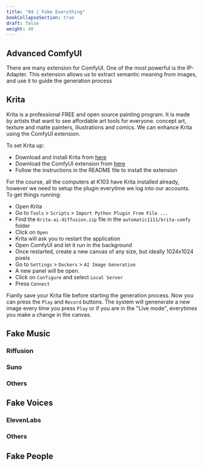 ```yaml
---
title: "04 | Fake Everything"
bookCollapseSection: true
draft: false
weight: 40
---
```


## Advanced ComfyUI

There are many extension for ComfyUI. One of the most powerful is the IP-Adapter. This extension allows us to extract semantic meaning from images, and use it to guide the generation process

## Krita

Krita is a professional FREE and open source painting program. It is made by artists that want to see affordable art tools for everyone. concept art, texture and matte painters, illustrations and comics. We can enhance Krita using the ComfyUI extension.

To set Krita up:

- Download and install Krita from [here](https://krita.org/en/download/krita-desktop/)
- Download the ComfyUI extension from [here](https://github.com/Acly/krita-ai-diffusion)
- Follow the instructions in the README file to install the extension

For the course, all the computers at K103 have Krita installed already, however we need to setup the plugin everytime we log into our accounts. To get things running:

- Open Krita
- Go to `Tools` > `Scripts` > `Import Python Plugin From File ...`
- Find the `Krita-ai-diffusion.zip` file in the `automatic1111/krita-comfy` folder
- Click on `Open`
- Krita will ask you to restart the application
- Open ComfyUI and let it run in the background
- Once restarted, create a new canvas of any size, but ideally 1024x1024 pixels
- Go to `Settings` > `Dockers` > `AI Image Generation`
- A new panel will be open.
- Click on `Configure` and select `Local Server`
- Press `Connect`

Fianlly save your Krita file before starting the generation process. Now you can press the `Play` and `Record` buttons. The system will genenerate a new image every time you press `Play` or if you are in the "Live mode", everytimes you make a change in the canvas.

## Fake Music

### Riffusion

### Suno

### Others

## Fake Voices

### ElevenLabs

### Others

## Fake People
